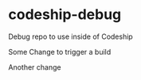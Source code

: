 codeship-debug
==============

Debug repo to use inside of Codeship

Some Change to trigger a build

Another change
